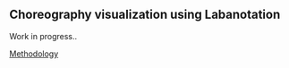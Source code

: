 ## Choreography visualization using Labanotation

Work in progress..

<a href="LabanotationMethodology.pdf" class="image fit">Methodology</a>
